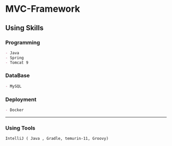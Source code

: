 # MVC-Framework

## Using Skills

### Programming
```md
- Java
- Spring
- Tomcat 9
```
### DataBase
```md
- MySQL
```
### Deployment
```md
- Docker
```
---
### Using Tools
```md
IntelliJ ( Java , Gradle, temurin-11, Groovy)
```
